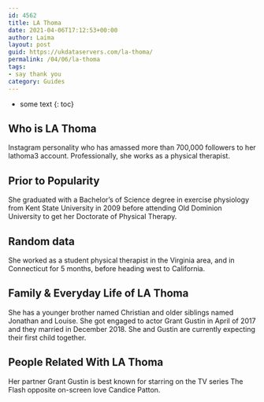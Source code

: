 ```yaml
---
id: 4562
title: LA Thoma
date: 2021-04-06T17:12:53+00:00
author: Laima
layout: post
guid: https://ukdataservers.com/la-thoma/
permalink: /04/06/la-thoma
tags:
- say thank you
category: Guides
---
```


* some text
{: toc}


## Who is LA Thoma
                  
                  
                  
Instagram personality who has amassed more than 700,000 followers to her lathoma3 account. Professionally, she works as a physical therapist. 
                  
              
            
              
            
                
                
                
## Prior to Popularity
                  
                  
                  
She graduated with a Bachelor&#8217;s of Science degree in exercise physiology from Kent State University in 2009 before attending Old Dominion University to get her Doctorate of Physical Therapy. 
                  
              
            
              
            
                
                
                
## Random data
                  
                  
                  
She worked as a student physical therapist in the Virginia area, and in Connecticut for 5 months, before heading west to California. 
                  
              
            
              
            
                
                
                
## Family & Everyday Life of LA Thoma
                  
                  
                  
She has a younger brother named Christian and older siblings named Jonathan and Louise. She got engaged to actor Grant Gustin in April of 2017 and they married in December 2018. She and Gustin are currently expecting their first child together. 
                  
              
            
              
            
                
                
                
## People Related With LA Thoma
                  
                  
                  
Her partner Grant Gustin is best known for starring on the TV series The Flash opposite on-screen love Candice Patton. 
                  
              
            
              
            
                
              
            
              
              
            
            
              
            
          
          
          